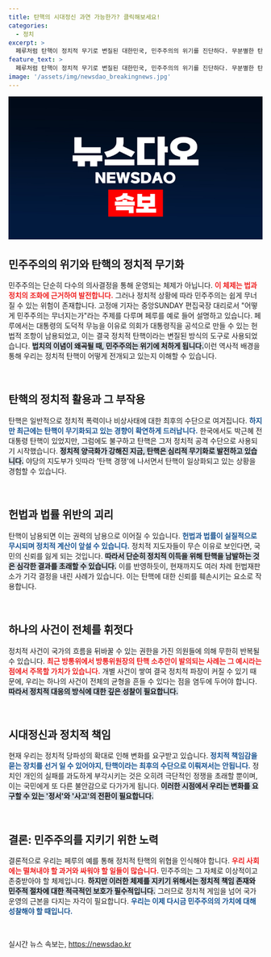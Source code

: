 ```yaml
---
title: 탄핵의 시대정신 과연 가능한가? 클릭해보세요!
categories:
  - 정치
excerpt: >
  페루처럼 탄핵이 정치적 무기로 변질된 대한민국, 민주주의의 위기를 진단하다. 무분별한 탄핵 시도가 부른 혼란의 미래를 함께 고민해보자. 과연, 국민의 선택은 무엇일까?
feature_text: >
  페루처럼 탄핵이 정치적 무기로 변질된 대한민국, 민주주의의 위기를 진단하다. 무분별한 탄핵 시도가 부른 혼란의 미래를 함께 고민해보자. 과연, 국민의 선택은 무엇일까?
image: '/assets/img/newsdao_breakingnews.jpg'
---
```


<p><img src="/assets/img/newsdao_breakingnews.jpg" alt="cryptoinkorea 속보" /></p>

<h2 data-ke-size="size26">민주주의의 위기와 탄핵의 정치적 무기화</h2>

<p data-ke-size="size16">민주주의는 단순히 다수의 의사결정을 통해 운영되는 체제가 아닙니다. <b><span style="color: #ee2323;">이 체제는 법과 정치의 조화에 근거하여 발전합니다.</span></b> 그러나 정치적 상황에 따라 민주주의는 쉽게 무너질 수 있는 위험이 존재합니다. 고정애 기자는 중앙SUNDAY 편집국장 대리로서 "어떻게 민주주의는 무너지는가"라는 주제를 다루며 페루를 예로 들어 설명하고 있습니다. 페루에서는 대통령의 도덕적 무능을 이유로 의회가 대통령직을 공석으로 만들 수 있는 헌법적 조항이 남용되었고, 이는 결국 정치적 탄핵이라는 변질된 방식의 도구로 사용되었습니다. <b><span style="background-color: #21538527;">법치의 이념이 왜곡될 때, 민주주의는 위기에 처하게 됩니다.</span></b>이런 역사적 배경을 통해 우리는 정치적 탄핵이 어떻게 전개되고 있는지 이해할 수 있습니다. </p>

<p data-ke-size="size16">&nbsp;</p> 

<h2 data-ke-size="size26">탄핵의 정치적 활용과 그 부작용</h2>

<p data-ke-size="size16">탄핵은 일반적으로 정치적 폭력이나 비상사태에 대한 최후의 수단으로 여겨집니다. <b><span style="color: #1a5490;">하지만 최근에는 탄핵이 무기화되고 있는 경향이 확연하게 드러납니다.</span></b> 한국에서도 박근혜 전 대통령 탄핵이 있었지만, 그럼에도 불구하고 탄핵은 그저 정치적 공격 수단으로 사용되기 시작했습니다. <b><span style="background-color: #21538527;">정치적 양극화가 강해진 지금, 탄핵은 심리적 무기화로 발전하고 있습니다.</span></b> 야당의 지도부가 잇따라 '탄핵 경쟁'에 나서면서 탄핵이 일상화되고 있는 상황을 경험할 수 있습니다.</p> 

<p data-ke-size="size16">&nbsp;</p>

<h2 data-ke-size="size26">헌법과 법률 위반의 괴리</h2>

<p data-ke-size="size16">탄핵이 남용되면 이는 권력의 남용으로 이어질 수 있습니다. <b><span style="color: #1a5490;">헌법과 법률이 실질적으로 무시되며 정치적 계산이 앞설 수 있습니다.</span></b> 정치적 지도자들이 무슨 이유로 보인다면, 국민의 신뢰를 잃게 되는 것입니다. <b><span style="background-color: #21538527;">따라서 단순히 정치적 이득을 위해 탄핵을 남발하는 것은 심각한 결과를 초래할 수 있습니다.</span></b> 이를 반영하듯이, 현재까지도 여러 차례 헌법재판소가 기각 결정을 내린 사례가 있습니다. 이는 탄핵에 대한 신뢰를 훼손시키는 요소로 작용합니다.</p>

<p data-ke-size="size16">&nbsp;</p>

<h2 data-ke-size="size26">하나의 사건이 전체를 휘젓다</h2>

<p data-ke-size="size16">정치적 사건이 국가의 흐름을 뒤바꿀 수 있는 권한을 가진 의원들에 의해 무한히 반복될 수 있습니다. <b><span style="color: #ee2323;">최근 방통위에서 방통위원장의 탄핵 소추안이 발의되는 사례는 그 예시라는 점에서 주목할 가치가 있습니다.</span></b> 개별 사건이 쌓여 결국 정치적 파장이 커질 수 있기 때문에, 우리는 하나의 사건이 전체의 균형을 흔들 수 있다는 점을 염두에 두어야 합니다. <b><span style="background-color: #21538527;">따라서 정치적 대응의 방식에 대한 깊은 성찰이 필요합니다.</span></b></p>

<p data-ke-size="size16">&nbsp;</p>

<h2 data-ke-size="size26">시대정신과 정치적 책임</h2>

<p data-ke-size="size16">현재 우리는 정치적 당파성의 확대로 인해 변화를 요구받고 있습니다. <b><span style="color: #1a5490;">정치적 책임감을 묻는 장치를 선거 일 수 있어야지, 탄핵이라는 최후의 수단으로 이뤄져서는 안됩니다.</span></b> 정치인 개인의 실패를 과도하게 부각시키는 것은 오히려 극단적인 정쟁을 초래할 뿐이며, 이는 국민에게 또 다른 불안감으로 다가가게 됩니다. <b><span style="background-color: #21538527;">이러한 시점에서 우리는 변화를 요구할 수 있는 '정서'와 '사고'의 전환이 필요합니다.</span></b></p> 

<p data-ke-size="size16">&nbsp;</p>

<h2 data-ke-size="size26">결론: 민주주의를 지키기 위한 노력</h2>

<p data-ke-size="size16">결론적으로 우리는 페루의 예를 통해 정치적 탄핵의 위협을 인식해야 합니다. <b><span style="color: #ee2323;">우리 사회에는 떨쳐내야 할 과거와 싸워야 할 일들이 많습니다.</span></b> 민주주의는 그 자체로 이상적이고 존중받아야 할 체제입니다. <b><span style="background-color: #21538527;">하지만 이러한 체제를 지키기 위해서는 정치적 책임 존재와 민주적 절차에 대한 적극적인 보호가 필수적입니다.</span></b> 그러므로 정치적 게임을 넘어 국가 운영의 근본을 다지는 자각이 필요합니다. <b><span style="color: #1a5490;">우리는 이제 다시금 민주주의의 가치에 대해 성찰해야 할 때입니다.</span></b></p>

<p data-ke-size="size16">&nbsp;</p>
실시간 뉴스 속보는, <a href="https://newsdao.kr" rel="dofollow">https://newsdao.kr</a>


